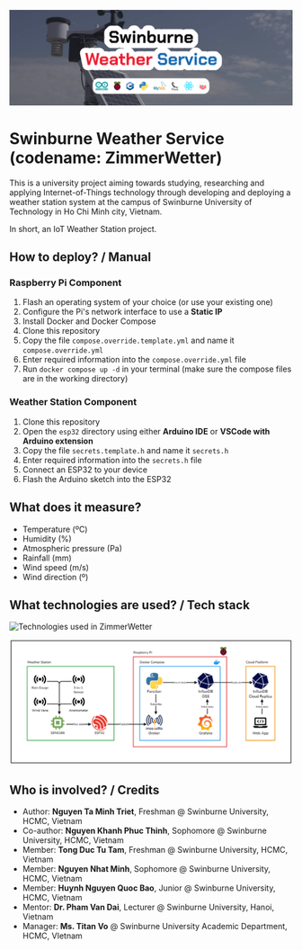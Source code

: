 ![Project Banner](.github/Banner.png)

# Swinburne Weather Service (codename: ZimmerWetter)

This is a university project aiming towards studying, researching and applying Internet-of-Things technology through developing and deploying a weather station system at the campus of Swinburne University of Technology in Ho Chi Minh city, Vietnam.

In short, an IoT Weather Station project.

## How to deploy? / Manual

### Raspberry Pi Component

1. Flash an operating system of your choice (or use your existing one)
2. Configure the Pi's network interface to use a **Static IP**
3. Install Docker and Docker Compose
4. Clone this repository
5. Copy the file `compose.override.template.yml` and name it `compose.override.yml`
6. Enter required information into the `compose.override.yml` file
7. Run `docker compose up -d` in your terminal (make sure the compose files are in the working directory)

### Weather Station Component

1. Clone this repository
2. Open the `esp32` directory using either **Arduino IDE** or **VSCode with Arduino extension**
3. Copy the file `secrets.template.h` and name it `secrets.h`
4. Enter required information into the `secrets.h` file
5. Connect an ESP32 to your device
6. Flash the Arduino sketch into the ESP32

## What does it measure?

- Temperature (ºC)
- Humidity (%)
- Atmospheric pressure (Pa)
- Rainfall (mm)
- Wind speed (m/s)
- Wind direction (º)

## What technologies are used? / Tech stack

![Technologies used in ZimmerWetter](https://github-readme-tech-stack.vercel.app/api/cards?title=Technologies+used+in+ZimmerWetter&borderRadius=0&lineHeight=5&lineCount=1&width=800&hideTitle=true&line1=html5%2CHTML%2CE34F26%3Bcss3%2CCSS%2C1572b6%3Btypescript%2CTypeScript%2C3178c6%3Bcplusplus%2CC%2B%2B%2C00599c%3Bsvelte%2CSvelteKit%2Cff5800%3Bpostgresql%2CXata%2C9f00ff%3Barduino%2CArduino%2C006dff%3Bespressif%2CESP8266%2CE7352C%3B)

![Architecture Diagram](.github/Diagram.png)

## Who is involved? / Credits

- Author: **Nguyen Ta Minh Triet**, Freshman @ Swinburne University, HCMC, Vietnam
- Co-author: **Nguyen Khanh Phuc Thinh**, Sophomore @ Swinburne University, HCMC, Vietnam
- Member: **Tong Duc Tu Tam**, Freshman @ Swinburne University, HCMC, Vietnam
- Member: **Nguyen Nhat Minh**, Sophomore @ Swinburne University, HCMC, Vietnam
- Member: **Huynh Nguyen Quoc Bao**, Junior @ Swinburne University, HCMC, Vietnam
- Mentor: **Dr. Pham Van Dai**, Lecturer @ Swinburne University, Hanoi, Vietnam
- Manager: **Ms. Titan Vo** @ Swinburne University Academic Department, HCMC, VIetnam
